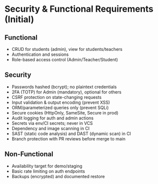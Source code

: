 # Security & Functional Requirements (Initial)

## Functional
- CRUD for students (admin), view for students/teachers
- Authentication and sessions
- Role-based access control (Admin/Teacher/Student)

## Security
- Passwords hashed (bcrypt); no plaintext credentials
- 2FA (TOTP) for Admin (mandatory), optional for others
- CSRF protection on state-changing requests
- Input validation & output encoding (prevent XSS)
- ORM/parameterized queries only (prevent SQLi)
- Secure cookies (HttpOnly, SameSite, Secure in prod)
- Audit logging for auth and admin actions
- Secrets via env/CI secrets; never in VCS
- Dependency and image scanning in CI
- SAST (static code analysis) and DAST (dynamic scan) in CI
- Branch protection with PR reviews before merge to main

## Non-Functional
- Availability target for demo/staging
- Basic rate limiting on auth endpoints
- Backups (encrypted) and documented restore
